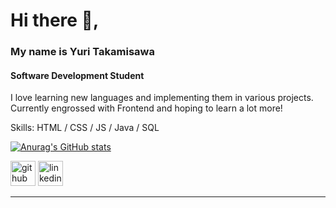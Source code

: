 
# Hi there 👋, 
### My name is Yuri Takamisawa
#### Software Development Student


I love learning new languages and implementing them in various projects. Currently engrossed with Frontend and hoping to learn a lot more!

Skills: HTML / CSS / JS / Java / SQL

[![Anurag's GitHub stats](https://github-readme-stats.vercel.app/api?username=yuriTakamisawa)](https://github.com/yuriTakamisawa/github-readme-stats)




[<img src='https://cdn.jsdelivr.net/npm/simple-icons@3.0.1/icons/github.svg' alt='github' height='40'>](https://github.com/https://github.com/yuriTakamisawa)  [<img src='https://cdn.jsdelivr.net/npm/simple-icons@3.0.1/icons/linkedin.svg' alt='linkedin' height='40'>](https://www.linkedin.com/in/[https://www.linkedin.com/in/sayantani-deb-035794200//](https://www.linkedin.com/in/yuri-ribeiro-92057426a/))

------
